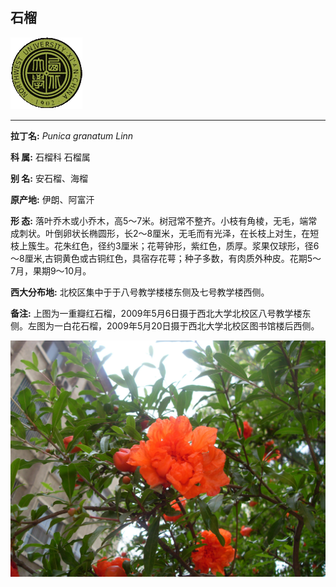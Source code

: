 ## 石榴

![西北大学校园网络植物志](JPG/nwu.gif)

---

**拉丁名:**  _Punica granatum Linn_

**科 属:** 石榴科 石榴属

**别 名:** 安石榴、海榴

**原产地:** 伊朗、阿富汗

**形  态:** 落叶乔木或小乔木，高5～7米。树冠常不整齐。小枝有角棱，无毛，端常成刺状。叶倒卵状长椭圆形，长2～8厘米，无毛而有光泽，在长枝上对生，在短枝上簇生。花朱红色，径约3厘米；花萼钟形，紫红色，质厚。浆果仅球形，径6～8厘米,古铜黄色或古铜红色，具宿存花萼；种子多数，有肉质外种皮。花期5～7月，果期9～10月。　　　

**西大分布地:** 北校区集中于于八号教学楼楼东侧及七号教学楼西侧。

**备注:** 上图为一重瓣红石榴，2009年5月6日摄于西北大学北校区八号教学楼东侧。左图为一白花石榴，2009年5月20日摄于西北大学北校区图书馆楼后西侧。　

![石榴](JPG/石榴.JPG) 

